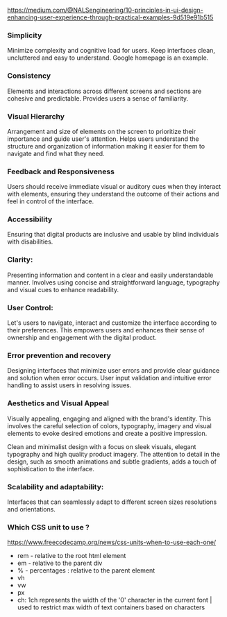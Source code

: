 https://medium.com/@NALSengineering/10-principles-in-ui-design-enhancing-user-experience-through-practical-examples-9d519e91b515
### Simplicity

Minimize complexity and cognitive load for users. Keep interfaces clean, uncluttered and easy to understand. Google homepage is an example. 

### Consistency
Elements and interactions across different screens and sections are cohesive and predictable. Provides users a sense of familiarity. 

### Visual Hierarchy

Arrangement and size of elements on the screen to prioritize their importance and guide user's attention. Helps users understand the structure and organization of information making it easier for them to navigate and find what they need. 

### Feedback and Responsiveness

Users should receive immediate visual or auditory cues when they interact with elements, ensuring they understand the outcome of their actions and feel in control of the interface. 

### Accessibility

Ensuring that digital products are inclusive and usable by blind individuals with disabilities. 

### Clarity: 

Presenting information and content in a clear and easily understandable manner. Involves using concise and straightforward language, typography and visual cues to enhance readability. 

### User Control: 

Let's users to navigate, interact and customize the interface according to their preferences. This empowers users and enhances their sense of ownership and engagement with the digital product. 

### Error prevention and recovery

Designing interfaces that minimize user errors and provide clear guidance and solution when error occurs. User input validation and intuitive error handling to assist users in resolving issues. 

### Aesthetics and Visual Appeal

Visually appealing, engaging and aligned with the brand's identity. This involves the careful selection of colors, typography, imagery and visual elements to evoke desired emotions and create a positive impression.

Clean and minimalist design with a focus on sleek visuals, elegant typography and high quality product imagery. The attention to detail in the design, such as smooth animations and subtle gradients, adds a touch of sophistication to the interface.

### Scalability and adaptability: 

Interfaces that can seamlessly adapt to different screen sizes resolutions and orientations.


### Which CSS unit to use ? 

https://www.freecodecamp.org/news/css-units-when-to-use-each-one/

- rem - relative to the root html element
- em - relative to the parent div
- % - percentages : relative to the parent element
- vh
- vw
- px
- ch: 1ch represents the width of the '0' character in the current font | used to restrict max width of text containers based on characters